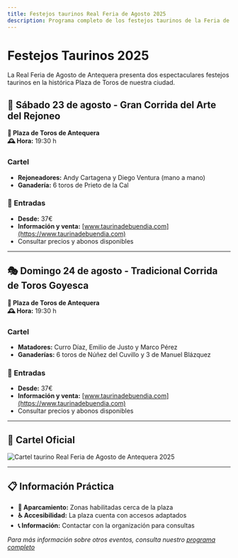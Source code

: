 ```yaml
---
title: Festejos taurinos Real Feria de Agosto 2025
description: Programa completo de los festejos taurinos de la Feria de Agosto 2025 en Antequera. Corrida de rejoneo y corrida goyesca.
---
```


# Festejos Taurinos 2025

La Real Feria de Agosto de Antequera presenta dos espectaculares festejos taurinos en la histórica Plaza de Toros de nuestra ciudad.

## 🏇 Sábado 23 de agosto - Gran Corrida del Arte del Rejoneo

**📍 Plaza de Toros de Antequera**  
**🕰️ Hora:** 19:30 h

### Cartel
- **Rejoneadores:** Andy Cartagena y Diego Ventura (mano a mano)
- **Ganadería:** 6 toros de Prieto de la Cal

### 🎫 Entradas
- **Desde:** 37€
- **Información y venta:** [www.taurinadebuendia.com](https://www.taurinadebuendia.com)
- Consultar precios y abonos disponibles

---

## 🎭 Domingo 24 de agosto - Tradicional Corrida de Toros Goyesca

**📍 Plaza de Toros de Antequera**  
**🕰️ Hora:** 19:30 h

### Cartel
- **Matadores:** Curro Díaz, Emilio de Justo y Marco Pérez
- **Ganaderías:** 6 toros de Núñez del Cuvillo y 3 de Manuel Blázquez

### 🎫 Entradas
- **Desde:** 37€
- **Información y venta:** [www.taurinadebuendia.com](https://www.taurinadebuendia.com)
- Consultar precios y abonos disponibles

---

## 📸 Cartel Oficial

![Cartel taurino Real Feria de Agosto de Antequera 2025](https://www.antequera.es/export/sites/ayto-antequera/Destacados/.galleries/Imagenes/2025/Cartel-taurino-Real-Feria-Agosto-Antequera.jpg)

---

## 📋 Información Práctica

- **🚗 Aparcamiento:** Zonas habilitadas cerca de la plaza
- **♿ Accesibilidad:** La plaza cuenta con accesos adaptados
- **📞 Información:** Contactar con la organización para consultas

*Para más información sobre otros eventos, consulta nuestro [programa completo](/programa/)*